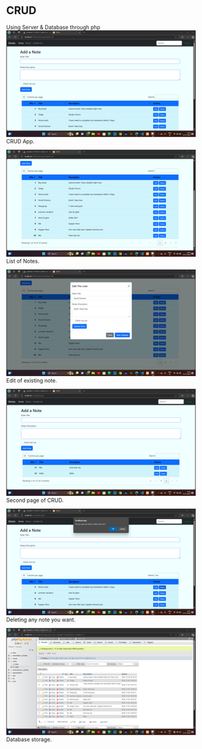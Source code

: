 # CRUD
Using Server & Database through php
![](/image/1.png)
CRUD App.

![](/image/2.png)
List of Notes.

![](/image/3.png)
Edit of existing note.

![](/image/4.png)
Second page of CRUD.

![](/image/5.png)
Deleting any note you want.

![](/image/6.png)
Database storage.
